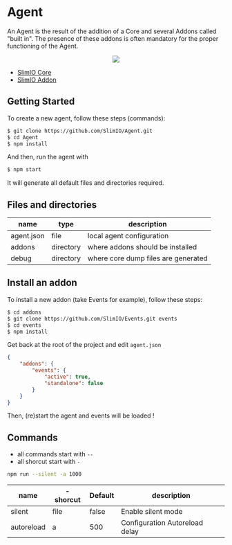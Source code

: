 # Agent
An Agent is the result of the addition of a Core and several Addons called "built in". The presence of these addons is often mandatory for the proper functioning of the Agent.

<p align="center">
    <img src="https://i.imgur.com/ECZaYRY.png">
</p>

- [SlimIO Core](https://github.com/SlimIO/Core)
- [SlimIO Addon](https://github.com/SlimIO/Addon)

## Getting Started
To create a new agent, follow these steps (commands):

```bash
$ git clone https://github.com/SlimIO/Agent.git
$ cd Agent
$ npm install
```

And then, run the agent with
```bash
$ npm start
```

It will generate all default files and directories required.

## Files and directories

| name | type | description |
| --- | --- | --- |
| agent.json | file | local agent configuration |
| addons | directory | where addons should be installed |
| debug | directory | where core dump files are generated |

## Install an addon

To install a new addon (take Events for example), follow these steps:
```bash
$ cd addons
$ git clone https://github.com/SlimIO/Events.git events
$ cd events
$ npm install
```

Get back at the root of the project and edit `agent.json`
```json
{
    "addons": {
        "events": {
            "active": true,
            "standalone": false
        }
    }
}
```

Then, (re)start the agent and events will be loaded !

## Commands

- all commands start with `--`
- all shorcut start with `-`
```bash
npm run --silent -a 1000
```

| name | -shorcut | Default | description |
| --- | --- | --- | --- |
| silent | file | false | Enable silent mode |
| autoreload | a | 500 | Configuration Autoreload delay |
